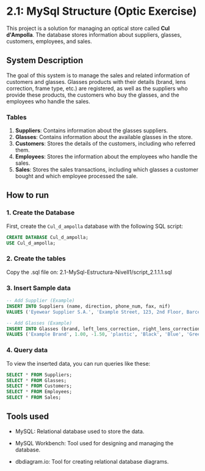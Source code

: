 # 2.1: MySql Structure (Optic Exercise)

This project is a solution for managing an optical store called **Cul d'Ampolla**. The database stores information about suppliers, glasses, customers, employees, and sales.

## System Description

The goal of this system is to manage the sales and related information of customers and glasses. Glasses products with their details (brand, lens correction, frame type, etc.) are registered, as well as the suppliers who provide these products, the customers who buy the glasses, and the employees who handle the sales.

### Tables

1. **Suppliers**: Contains information about the glasses suppliers.
2. **Glasses**: Contains information about the available glasses in the store.
3. **Customers**: Stores the details of the customers, including who referred them.
4. **Employees**: Stores the information about the employees who handle the sales.
5. **Sales**: Stores the sales transactions, including which glasses a customer bought and which employee processed the sale.


## How to run

### 1. Create the Database

First, create the `Cul_d_ampolla` database with the following SQL script:

```sql
CREATE DATABASE Cul_d_ampolla;
USE Cul_d_ampolla;
```


### 2. Create the tables

Copy the .sql file on: 2.1-MySql-Estructura-Nivell1/script_2.1.1.1.sql

### 3. Insert Sample data

```sql
-- Add Supplier (Example)
INSERT INTO Suppliers (name, direction, phone_num, fax, nif) 
VALUES ('Eyewear Supplier S.A.', 'Example Street, 123, 2nd Floor, Barcelona, 08001', '123456789', '987654321', 'B12345678');

-- Add Glasses (Example)
INSERT INTO Glasses (brand, left_lens_correction, right_lens_correction, frame_type, frame_color, left_lens_color, right_lens_color, price, supplier_id) 
VALUES ('Example Brand', 1.00, -1.50, 'plastic', 'Black', 'Blue', 'Green', 150.00, 1);
```

### 4. Query data

To view the inserted data, you can run queries like these:
```sql
SELECT * FROM Suppliers;
SELECT * FROM Glasses;
SELECT * FROM Customers;
SELECT * FROM Employees;
SELECT * FROM Sales;
```

## Tools used

- MySQL: Relational database used to store the data.

- MySQL Workbench: Tool used for designing and managing the database.

- dbdiagram.io: Tool for creating relational database diagrams.


